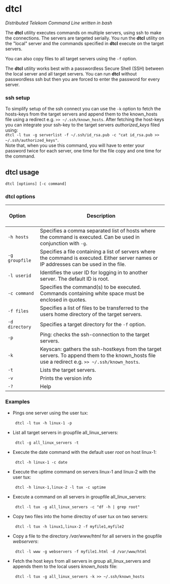 # dtcl
_Distributed Telekom Command Line written in bash_

The **dtcl** utility executes commands on multiple servers, using ssh to make the connections. The servers are targeted serially. You run the **dtcl** utility on the "local" server and the commands specified in **dtcl** execute on the target servers.

You can also copy files to all target servers using the `-f` option.

The **dtcl** utility works best with a passwordless Secure Shell (SSH) between the local server and all target servers. You can run **dtcl** without passwordless ssh but then you are forced to enter the password for every server.  

### ssh setup

To simplify setup of the ssh connect you can use the `-k` option to fetch the hosts-keys from the target servers and append them to the known_hosts file using a redirect e.g. `>> ~/.ssh/known_hosts`.
After fetching the host-keys you can integrate your ssh-key to the target servers _authorized_keys_ filed using:<br> 
`dtcl -l tux -g serverlist -f ~/.ssh/id_rsa.pub -c "cat id_rsa.pub >> ~/.ssh/authorized_keys"`.<br> 
Note that, when you use this command, you will have to enter your password twice for each server, one time for the file copy and one time for the command.


## dtcl usage

`dtcl [options] [-c command]`

### dtcl options 	


| &nbsp; &nbsp; &nbsp; &nbsp; Option &nbsp; &nbsp; &nbsp; &nbsp; | Description |
| ------------------------- | --- |
| `-h hosts` | Specifies a comma separated list of hosts where the command is executed. Can be used in conjunction with `-g`. |
| `-g groupfile` | Specifies a file containing a list of servers where the command is executed. Either server names or IP addresses can be used in the file. |
| `-l userid` | Identifies the user ID for logging in to another server. The default ID is root.|
| `-c command` | Specifies the command(s) to be executed. Commands containing white space must be enclosed in quotes. | 
| `-f files` | Specifies a list of files to be transferred to the users home directory of the target servers. |
| `-d directory` | Specifies a target directory for the `-f` option. |
| `-p` | Ping: checks the ssh-connection to the target servers. |
| `-k` | Keyscan: gathers the ssh-hostkeys from the target servers. To append them to the known_hosts file use a redirect e.g. `>> ~/.ssh/known_hosts`. |
| `-t` | Lists the target servers. |
| `-v` | Prints the version info |
| `-?` | Help |

### Examples

- Pings one server using the user tux:

&nbsp;&nbsp;&nbsp;&nbsp;&nbsp;&nbsp;&nbsp;&nbsp;`dtcl -l tux -h linux-1 -p`

- List all target servers in groupfile all_linux_servers:

&nbsp;&nbsp;&nbsp;&nbsp;&nbsp;&nbsp;&nbsp;&nbsp;`dtcl -g all_linux_servers -t`

- Execute the date command with the default user _root_ on host linux-1:

&nbsp;&nbsp;&nbsp;&nbsp;&nbsp;&nbsp;&nbsp;&nbsp;`dtcl -h linux-1 -c date`

- Execute the uptime command on servers linux-1 and linux-2 with the user tux:

&nbsp;&nbsp;&nbsp;&nbsp;&nbsp;&nbsp;&nbsp;&nbsp;`dtcl -h linux-1,linux-2 -l tux -c uptime`

- Execute a command on all servers in groupfile all_linux_servers:

&nbsp;&nbsp;&nbsp;&nbsp;&nbsp;&nbsp;&nbsp;&nbsp;`dtcl -l tux -g all_linux_servers -c "df -h | grep root"`

- Copy two files into the home directoy of user tux on two servers:

&nbsp;&nbsp;&nbsp;&nbsp;&nbsp;&nbsp;&nbsp;&nbsp;`dtcl -l tux -h linux1,linux-2 -f myfile1,myfile2`

- Copy a file to the directory _/var/www/html_ for all servers in the goupfile _webservers_:

&nbsp;&nbsp;&nbsp;&nbsp;&nbsp;&nbsp;&nbsp;&nbsp;`dtcl -l www -g webservers -f myfile1.html -d /var/www/html`

- Fetch the host keys from all servers in group all_linux_servers and appends them to the local users _known_hosts_ file: 

&nbsp;&nbsp;&nbsp;&nbsp;&nbsp;&nbsp;&nbsp;&nbsp;`dtcl -l tux -g all_linux_servers -k >> ~/.ssh/known_hosts`
